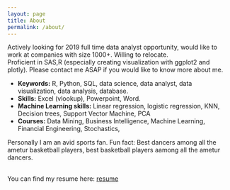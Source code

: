 ```yaml
---
layout: page
title: About
permalink: /about/
---
```


<div class="thin-text">
Actively looking for 2019 full time data analyst opportunity, would like to work at companies with size 1000+. Willing to relocate.
<br>
Proficient in SAS,R (especially creating visualization with ggplot2 and plotly).
Please contact me ASAP if you would like to know more about me.
</div>

<div class="thin-text">
<ul>
<li><strong>Keywords:</strong> R, Python, SQL, data science, data analyst, data visualization, data analysis, database.</li>
<li><strong>Skills:</strong> Excel (vlookup), Powerpoint, Word.</li>
<li><strong>Machine Learning skills:</strong> Linear regression, logistic regression, KNN, Decision trees, Support Vector Machine, PCA</li>
<li><strong>Courses:</strong> Data Mining, Business Intelligence, Machine Learning, Financial Engineering, Stochastics,</li>
</ul>
</div>

<div class="thin-text">
Personally I am an avid sports fan. Fun fact: Best dancers among all the ametur basketball players, best basketball players aamong all the ametur dancers.
</div>
<br>

You can find my resume here:
[resume](https://www.dropbox.com/s/omi3gc9l3v9qsne/resume-Alex%20Xu.pdf?dl=0)





